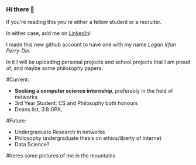 ### Hi there 👋

If you're reading this you're either a fellow student or a recruiter.

In either case, add me on [LinkedIn](https://www.linkedin.com/in/logan-perry-din/)!


I made this new github account to have one with my name *Logan Irfan Perry-Din*.

In it I will be uploading personal projects and school projects that I am proud of, and maybe some philosophy papers.

#Current:
* **Seeking a computer science internship**, preferably in the field of networks
* 3rd Year Student: CS and Philosophy both honours
* Deans list, 3.8 GPA, 

#Future:
* Undergraduate Research in networks
* Philosophy undergraduate thesis on ethics/liberty of internet
* Data Science?

#heres some pictures of me in the mountains
